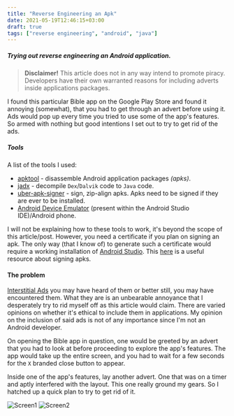 ```yaml
---
title: "Reverse Engineering an Apk"
date: 2021-05-19T12:46:15+03:00
draft: true
tags: ["reverse engineering", "android", "java"]
---
```


##### Trying out reverse engineering an Android application.

<!--more-->

> __Disclaimer!__ 
> This article does not in any way intend to promote piracy. Developers have their own warranted reasons for including adverts inside applications packages.

I found this particular Bible app on the Google Play Store and found it annoying (somewhat), that you had to get through an advert before using it.
Ads would pop up every time you tried to use some of the app's features. So armed with nothing but good intentions I set out to try to get rid of the ads.

##### Tools

A list of the tools I used:

- [apktool](https://ibotpeaches.github.io/Apktool/) - disassemble Android application packages _(apks)_.
- [jadx](https://github.com/skylot/jadx) - decompile `Dex`/`Dalvik` code to `Java` code.
- [uber-apk-signer](https://github.com/patrickfav/uber-apk-signer) - sign, zip-align apks. Apks need to be signed if they are ever to be installed.
- [Android Device Emulator](https://developer.android.com/studio) (present within the Android Studio IDE)/Android phone.

I will not be explaining how to these tools to work, it's beyond the scope of this article/post. However, you need a certificate if you plan on signing an apk.
The only way (that I know of) to generate such a certificate would require a working installation of [Android Studio](https://developer.android.com/studio). This
[here](https://developer.android.com/studio/publish/app-signing#signing-manually) is a useful resource about signing apks.

#### The problem

[Interstitial Ads]() you may have heard of them or better still, you may have encountered them. What they are is an unbearable annoyance that I desperately try to rid myself off
 as this article would claim. There are varied opinions on whether it's ethical to include them in applications. My opinion on the inclusion of said ads is not of any importance since
  I'm not an Android developer.

On opening the Bible app in question, one would be greeted by an advert that you had to look at before proceeding to explore the app's features. The app would take up the entire screen, and
 you had to wait for a few seconds for the `X` branded close button to appear.

Inside one of the app's features, lay another advert. One that was on a timer and aptly interfered with the layout.
  This one really ground my gears. So I hatched up a quick plan to try to get rid of it.

![Screen1](/img/with-ad.png) ![Screen2](/img/without-ad.png)